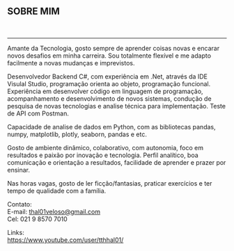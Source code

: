 <h2> SOBRE MIM </h2><br>
<hr>
<p>Amante da Tecnologia, gosto sempre de aprender coisas novas e encarar novos desafios em minha carreira. Sou totalmente flexível e me adapto facilmente a novas mudanças e imprevistos.</p>
<p>Desenvolvedor Backend C#, com experiência em .Net, através da IDE Visulal Studio, programação orienta ao objeto, programação funcional. Experiência em desenvolver código em linguagem de programação, acompanhamento e desenvolvimento de novos sistemas, condução de pesquisa de novas tecnologias e analise técnica para implementação. Teste de API com Postman.</p>
<p>Capacidade de analise de dados em Python, com as bibliotecas pandas, numpy, matplotlib, plotly, seaborn, pandas e etc.</p>
<p>Gosto de ambiente dinâmico, colaborativo, com autonomia, foco em resultados e paixão por inovação e tecnologia. Perfil analítico, boa comunicação e orientação a resultados, facilidade de aprender e prazer por ensinar.</p>
<p>Nas horas vagas, gosto de ler ficção/fantasias, praticar exercícios e ter tempo de qualidade com a família.</p>





Contato:<br>
E-mail: thal01veloso@gmail.com<br>
Cel: 021 9 8570 7010<br>

Links:<br>
https://www.youtube.com/user/tthhal01/
